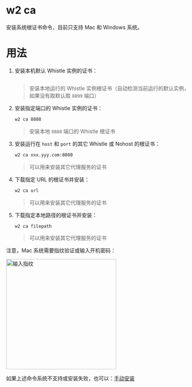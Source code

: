 # w2 ca
安装系统根证书命令，目前只支持 Mac 和 Windows 系统。

# 用法
1. 安装本机默认 Whistle 实例的证书：
    ``` sh

    ```
    > 安装本地运行的 Whistle 实例根证书（自动检测当前运行的默认实例，如果没有取默认取 `8899` 端口）
2. 安装指定端口的 Whistle 实例的证书：
    ``` sh
    w2 ca 8888
    ```
    > 安装本地 `8888` 端口的 Whistle 根证书
3. 安装运行在 `host` 和 `port` 的其它 Whistle 或 Nohost 的根证书：
    ``` sh
    w2 ca xxx.yyy.com:8080
    ```
    > 可以用来安装其它代理服务的证书
4. 下载指定 URL 的根证书并安装：
    ``` sh
    w2 ca url
    ```
    > 可以用来安装其它代理服务的证书
5. 下载指定本地路径的根证书并安装：
    ``` sh
    w2 ca filepath
    ```
    > 可以用来安装其它代理服务的证书

注意，Mac 系统需要指纹验证或输入开机密码：

<img alt="输入指纹" width="300" src="https://user-images.githubusercontent.com/11450939/168847123-e66845d0-6002-4f24-874f-b6943f7f376b.png">

如果上述命令系统不支持或安装失败，也可以：[手动安装](../manual/)
